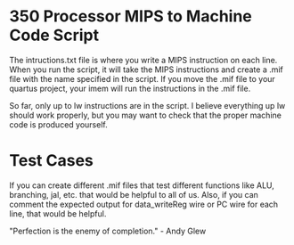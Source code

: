 # 350 Processor MIPS to Machine Code Script
The intructions.txt file is where you write a MIPS instruction on each line. When you run the script, it will take the MIPS instructions and create a .mif file with the name specified in the script. If you move the .mif file to your quartus project, your imem will run the instructions in the .mif file.

So far, only up to lw instructions are in the script. I believe everything up lw should work properly, but you may want to check that the proper machine code is produced yourself.

# Test Cases
If you can create different .mif files that test different functions like ALU, branching, jal, etc. that would be helpful to all of us. Also, if you can comment the expected output for data_writeReg wire or PC wire for each line, that would be helpful.

"Perfection is the enemy of completion." - Andy Glew